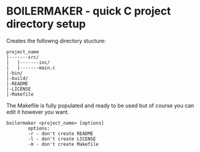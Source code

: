 BOILERMAKER - quick C project directory setup
===========
Creates the followng directory stucture:
```
project_name
|-------src/
|	|-------inc/
|	|-------main.c
|-bin/
|-build/
|-README
|-LICENSE
|-Makefile
```
The Makefile is fully populated and ready to be used but of course you can edit it however you want.
```
boilermaker <project_name> [options]
	    options:
		-r - don't create README
		-l - don't create LICENSE
		-m - don't create Makefile
```
